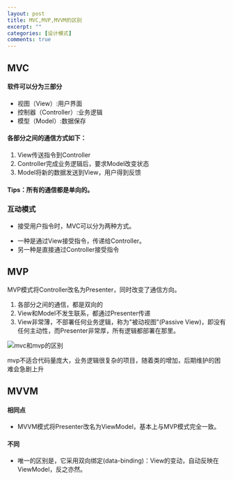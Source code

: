 ```yaml
---
layout: post
title: MVC,MVP,MVVM的区别
excerpt: ""
categories: [设计模式]
comments: true
---
```

## MVC

#### 软件可以分为三部分

* 视图（View）:用户界面
* 控制器（Controller）:业务逻辑
* 模型（Model）:数据保存

#### 各部分之间的通信方式如下：

1. View传送指令到Controller
2. Controller完成业务逻辑后，要求Model改变状态
3. Model将新的数据发送到View，用户得到反馈

#### Tips：所有的通信都是单向的。

### 互动模式
* 接受用户指令时，MVC可以分为两种方式。
+ 一种是通过View接受指令，传递给Controller。
+ 另一种是直接通过Controller接受指令


## MVP

MVP模式将Controller改名为Presenter，同时改变了通信方向。

1. 各部分之间的通信，都是双向的
2. View和Model不发生联系，都通过Presenter传递
3. View非常薄，不部署任何业务逻辑，称为"被动视图"(Passive View)，即没有任何主动性，而Presenter非常厚，所有逻辑都部署在那里。

![mvc和mvp的区别](http://www.jcodecraeer.com/uploads/20150313/1426239008578777.png)

mvp不适合代码量庞大，业务逻辑很复杂的项目，随着类的增加，后期维护的困难会急剧上升

## MVVM

#### 相同点
* MVVM模式将Presenter改名为ViewModel，基本上与MVP模式完全一致。

#### 不同
* 唯一的区别是，它采用双向绑定(data-binding)：View的变动，自动反映在ViewModel，反之亦然。





